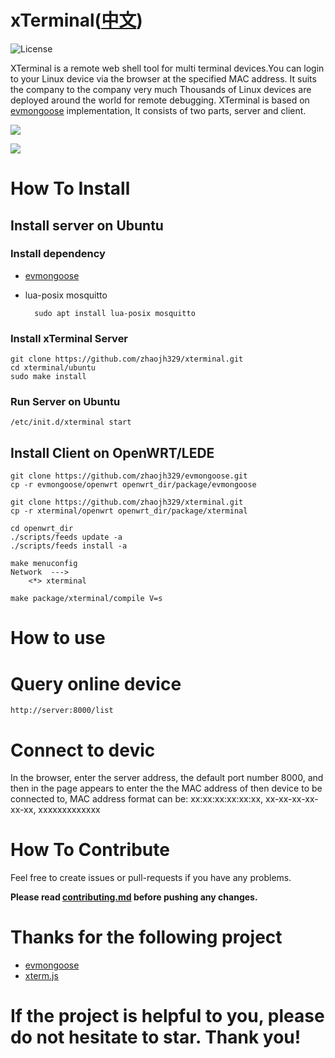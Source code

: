 # xTerminal([中文](https://github.com/zhaojh329/xterminal/blob/master/README_ZH.md))

![](https://img.shields.io/badge/license-GPLV3-brightgreen.svg?style=plastic "License")

XTerminal is a remote web shell tool for multi terminal devices.You can login to your Linux device via the browser at the specified MAC address.
It suits the company to the company very much Thousands of Linux devices are deployed around the world for remote debugging.
XTerminal is based on [evmongoose](https://github.com/zhaojh329/evmongoose) implementation, It consists of two parts, server and client.

![](https://github.com/zhaojh329/xterminal/blob/master/xterminal.png)

![](https://github.com/zhaojh329/xterminal/blob/master/demo.png)

# How To Install
## Install server on Ubuntu
### Install dependency
* [evmongoose](https://github.com/zhaojh329/evmongoose/blob/master/README.md)

* lua-posix mosquitto

		sudo apt install lua-posix mosquitto
    
### Install xTerminal Server
    git clone https://github.com/zhaojh329/xterminal.git
    cd xterminal/ubuntu
	sudo make install

### Run Server on Ubuntu
	/etc/init.d/xterminal start

## Install Client on OpenWRT/LEDE
	git clone https://github.com/zhaojh329/evmongoose.git
	cp -r evmongoose/openwrt openwrt_dir/package/evmongoose
	
	git clone https://github.com/zhaojh329/xterminal.git
	cp -r xterminal/openwrt openwrt_dir/package/xterminal
	
	cd openwrt_dir
	./scripts/feeds update -a
	./scripts/feeds install -a
	
	make menuconfig
	Network  --->
	    <*> xterminal
	
	make package/xterminal/compile V=s

# How to use
# Query online device
	http://server:8000/list

# Connect to devic
In the browser, enter the server address, the default port number 8000, and then in the page appears to enter the the 
MAC address of then device to be connected to, MAC address format can be:
xx:xx:xx:xx:xx:xx, xx-xx-xx-xx-xx-xx, xxxxxxxxxxxxx

# How To Contribute
Feel free to create issues or pull-requests if you have any problems.

**Please read [contributing.md](https://github.com/zhaojh329/xterminal/blob/master/contributing.md)
before pushing any changes.**

# Thanks for the following project
* [evmongoose](https://github.com/zhaojh329/evmongoose)
* [xterm.js](https://github.com/sourcelair/xterm.js)

# If the project is helpful to you, please do not hesitate to star. Thank you!
